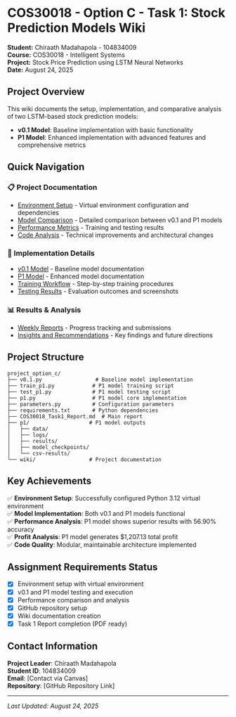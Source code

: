 # COS30018 - Option C - Task 1: Stock Prediction Models Wiki

**Student:** Chiraath Madahapola - 104834009  
**Course:** COS30018 - Intelligent Systems  
**Project:** Stock Price Prediction using LSTM Neural Networks  
**Date:** August 24, 2025

## Project Overview

This wiki documents the setup, implementation, and comparative analysis of two LSTM-based stock prediction models:

- **v0.1 Model**: Baseline implementation with basic functionality
- **P1 Model**: Enhanced implementation with advanced features and comprehensive metrics

## Quick Navigation

### 📋 Project Documentation
- [Environment Setup](Environment-Setup.md) - Virtual environment configuration and dependencies
- [Model Comparison](Model-Comparison.md) - Detailed comparison between v0.1 and P1 models
- [Performance Metrics](Performance-Metrics.md) - Training and testing results
- [Code Analysis](Code-Analysis.md) - Technical improvements and architectural changes

### 🔧 Implementation Details
- [v0.1 Model](v0.1-Model.md) - Baseline model documentation
- [P1 Model](P1-Model.md) - Enhanced model documentation
- [Training Workflow](Training-Workflow.md) - Step-by-step training procedures
- [Testing Results](Testing-Results.md) - Evaluation outcomes and screenshots

### 📊 Results & Analysis
- [Weekly Reports](Weekly-Reports.md) - Progress tracking and submissions
- [Insights and Recommendations](Insights-Recommendations.md) - Key findings and future directions

## Project Structure

```
project_option_c/
├── v0.1.py                 # Baseline model implementation
├── train_p1.py            # P1 model training script
├── test_p1.py             # P1 model testing script
├── p1.py                  # P1 model core implementation
├── parameters.py          # Configuration parameters
├── requirements.txt       # Python dependencies
├── COS30018_Task1_Report.md  # Main report
├── p1/                   # P1 model outputs
│   ├── data/
│   ├── logs/
│   ├── results/
│   ├── model_checkpoints/
│   └── csv-results/
└── wiki/                 # Project documentation
```

## Key Achievements

✅ **Environment Setup**: Successfully configured Python 3.12 virtual environment  
✅ **Model Implementation**: Both v0.1 and P1 models functional  
✅ **Performance Analysis**: P1 model shows superior results with 56.90% accuracy  
✅ **Profit Analysis**: P1 model generates $1,207.13 total profit  
✅ **Code Quality**: Modular, maintainable architecture implemented  

## Assignment Requirements Status

- [x] Environment setup with virtual environment
- [x] v0.1 and P1 model testing and execution
- [x] Performance comparison and analysis
- [x] GitHub repository setup
- [x] Wiki documentation creation
- [x] Task 1 Report completion (PDF ready)

## Contact Information

**Project Leader**: Chiraath Madahapola  
**Student ID**: 104834009  
**Email**: [Contact via Canvas]  
**Repository**: [GitHub Repository Link]

---

*Last Updated: August 24, 2025*
